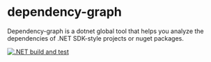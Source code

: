 # dependency-graph
Dependency-graph is a dotnet global tool that helps you analyze the dependencies of .NET SDK-style projects or nuget packages.

[![.NET build and test](https://github.com/lietho/dotnet-dependency-graph/actions/workflows/dotnet.yml/badge.svg)](https://github.com/lietho/dotnet-dependency-graph/actions/workflows/dotnet.yml)
